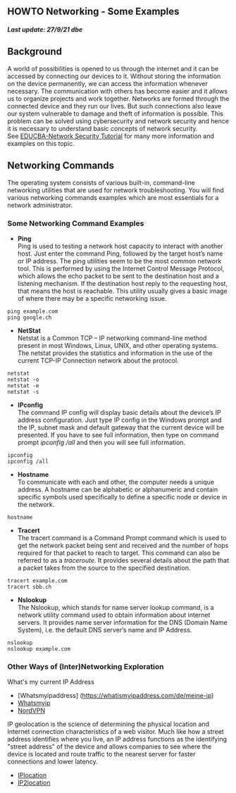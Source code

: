 ## HOWTO Networking - Some Examples
##### Last update: 27/9/21 dbe

## Background
A world of possibilities is opened to us through the internet and it can be accessed by connecting our devices to it. Without storing the information on the device permanently, we can access the information whenever necessary. The communication with others has become easier and it allows us to organize projects and work together. Networks are formed through the connected device and they run our lives. But such connections also leave our system vulnerable to damage and theft of information is possible. This problem can be solved using cybersecurity and network security and hence it is necessary to understand basic concepts of network security.  
See [EDUCBA-Network Security Tutorial](https://www.educba.com/software-development/software-development-tutorials/network-security-tutorial/) for many more information and examples on this topic.


## Networking Commands 
The operating system consists of various built-in, command-line networking utilities that are used for network troubleshooting. You will find various networking commands examples which are most essentials for a network administrator.

### Some Networking Command Examples
* **Ping**  
Ping is used to testing a network host capacity to interact with another host. Just enter the command Ping, followed by the target host’s name or IP address. The ping utilities seem to be the most common network tool. This is performed by using the Internet Control Message Protocol, which allows the echo packet to be sent to the destination host and a listening mechanism. If the destination host reply to the requesting host, that means the host is reachable. This utility usually gives a basic image of where there may be a specific networking issue.  
```
ping example.com
ping google.ch
```  

* **NetStat**  
Netstat is a Common TCP – IP networking command-line method present in most Windows, Linux, UNIX, and other operating systems. The netstat provides the statistics and information in the use of the current TCP-IP Connection network about the protocol.  
```
netstat  
netstat -o
netstat -e
netstat -s
```  

* **IPconfig**  
The command IP config will display basic details about the device’s IP address configuration. Just type IP config in the Windows prompt and the IP, subnet mask and default gateway that the current device will be presented. If you have to see full information, then type on command prompt *ipconfig /all* and then you will see full information.  
```
ipconfig  
ipconfig /all
```  

* **Hostname**  
To communicate with each and other, the computer needs a unique address. A hostname can be alphabetic or alphanumeric and contain specific symbols used specifically to define a specific node or device in the network.  
```
hostname
```  

* **Tracert**  
The tracert command is a Command Prompt command which is used to get the network packet being sent and received and the number of hops required for that packet to reach to target. This command can also be referred to as a *traceroute*. It provides several details about the path that a packet takes from the source to the specified destination.  
```
tracert example.com
tracert sbb.ch
```  

* **Nslookup**    
The Nslookup, which stands for name server lookup command, is a network utility command used to obtain information about internet servers. It provides name server information for the DNS (Domain Name System), i.e. the default DNS server’s name and IP Address.  
```
nslookup
nslookup example.com
```  

### Other Ways of (Inter)Networking Exploration
What's my current IP Address  
* [Whatsmyipaddress] (https://whatismyipaddress.com/de/meine-ip)  
* [Whatsmyip](https://www.whatismyip.com/de/)  
* [NordVPN](https://nordvpn.com/de/what-is-my-ip/)  

IP geolocation is the science of determining the physical location and Internet connection characteristics of a web visitor. Much like how a street address identifies where you live, an IP address functions as the identifying "street address" of the device and allows companies to see where the device is located and route traffic to the nearest server for faster connections and lower latency.  
* [IPlocation](https://www.iplocation.net/)  
* [IP2location](https://www.ip2location.com/)  


